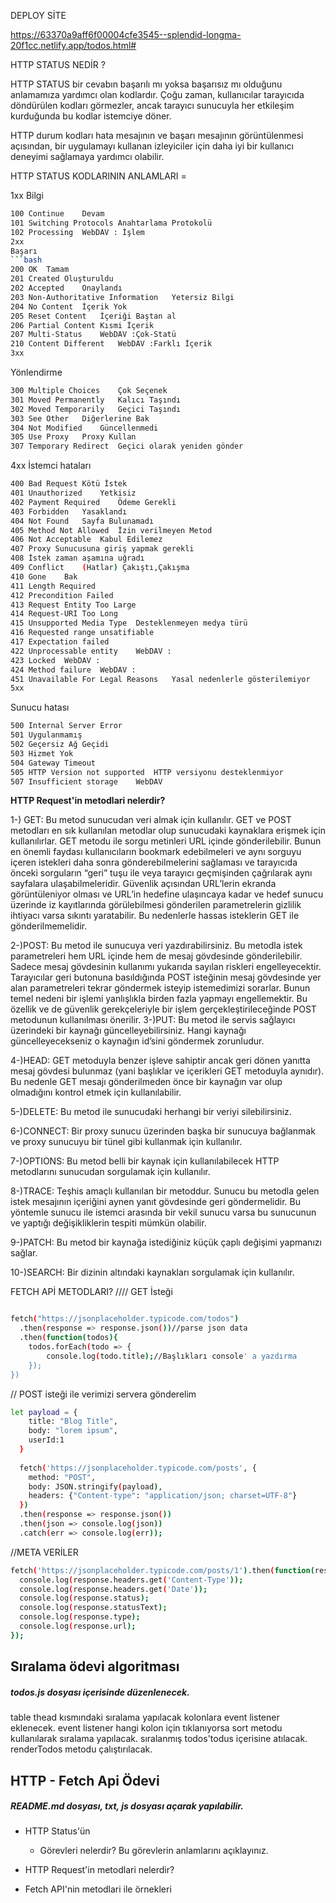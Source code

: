 DEPLOY SİTE

https://63370a9aff6f00004cfe3545--splendid-longma-20f1cc.netlify.app/todos.html#

HTTP STATUS NEDİR ?

HTTP STATUS  bir cevabın başarılı mı yoksa başarısız mı olduğunu anlamamıza yardımcı olan kodlardır. Çoğu zaman, kullanıcılar tarayıcıda döndürülen kodları görmezler, ancak tarayıcı sunucuyla her etkileşim kurduğunda bu kodlar istemciye döner.

HTTP durum kodları hata mesajının ve başarı mesajının görüntülenmesi açısından, bir uygulamayı kullanan izleyiciler için daha iyi bir kullanıcı deneyimi sağlamaya yardımcı olabilir.



HTTP STATUS KODLARININ ANLAMLARI  =

1xx	
Bilgi
```bash
100	Continue	Devam
101	Switching Protocols	Anahtarlama Protokolü
102	Processing	WebDAV : İşlem
2xx	
Başarı
```bash
200	OK	Tamam
201	Created	Oluşturuldu
202	Accepted	Onaylandı
203	Non-Authoritative Information	Yetersiz Bilgi
204	No Content	İçerik Yok
205	Reset Content	İçeriği Baştan al
206	Partial Content	Kısmi İçerik
207	Multi-Status	WebDAV :Çok-Statü
210	Content Different	WebDAV :Farklı İçerik
3xx	
```

Yönlendirme
```bash
300	Multiple Choices	Çok Seçenek
301	Moved Permanently	Kalıcı Taşındı
302	Moved Temporarily	Geçici Taşındı
303	See Other	Diğerlerine Bak
304	Not Modified	Güncellenmedi
305	Use Proxy	Proxy Kullan
307	Temporary Redirect	Geçici olarak yeniden gönder
```
4xx	İstemci hataları
```bash
400	Bad Request	Kötü İstek
401	Unauthorized	Yetkisiz
402	Payment Required	Ödeme Gerekli
403	Forbidden	Yasaklandı
404	Not Found	Sayfa Bulunamadı
405	Method Not Allowed	İzin verilmeyen Metod
406	Not Acceptable	Kabul Edilemez
407	Proxy Sunucusuna giriş yapmak gerekli	
408	İstek zaman aşamına uğradı	
409	Conflict	(Hatlar) Çakıştı,Çakışma
410	Gone	Bak
411	Length Required	
412	Precondition Failed	
413	Request Entity Too Large	
414	Request-URI Too Long	
415	Unsupported Media Type	Desteklenmeyen medya türü
416	Requested range unsatifiable	
417	Expectation failed	
422	Unprocessable entity	WebDAV :
423	Locked	WebDAV :
424	Method failure	WebDAV :
451	Unavailable For Legal Reasons	Yasal nedenlerle gösterilemiyor
5xx	
```
Sunucu hatası
```bash
500	Internal Server Error	
501	Uygulanmamış	
502	Geçersiz Ağ Geçidi	
503	Hizmet Yok	
504	Gateway Timeout	
505	HTTP Version not supported	HTTP versiyonu desteklenmiyor
507	Insufficient storage	WebDAV 
```
 <b>HTTP Request'in metodlari  nelerdir?</b>
 
 1-) GET: Bu metod sunucudan veri almak için kullanılır. GET ve POST metodları en sık kullanılan metodlar olup sunucudaki kaynaklara erişmek için kullanılırlar.
 GET metodu ile sorgu metinleri URL içinde gönderilebilir. Bunun en önemli faydası kullanıcıların bookmark edebilmeleri ve aynı sorguyu içeren istekleri daha sonra gönderebilmelerini sağlaması ve tarayıcıda önceki sorguların “geri” tuşu ile veya tarayıcı geçmişinden çağrılarak aynı sayfalara ulaşabilmeleridir. Güvenlik açısından URL’lerin ekranda görüntüleniyor olması ve URL’in hedefine ulaşıncaya kadar ve hedef sunucu üzerinde iz kayıtlarında görülebilmesi gönderilen parametrelerin gizlilik ihtiyacı varsa sıkıntı yaratabilir. Bu nedenlerle hassas isteklerin GET ile gönderilmemelidir.

2-)POST: Bu metod ile sunucuya veri yazdırabilirsiniz. Bu metodla istek parametreleri hem URL içinde hem de mesaj gövdesinde gönderilebilir. Sadece mesaj gövdesinin kullanımı yukarıda sayılan riskleri engelleyecektir. Tarayıcılar geri butonuna basıldığında POST isteğinin mesaj gövdesinde yer alan parametreleri tekrar göndermek isteyip istemedimizi sorarlar. Bunun temel nedeni bir işlemi yanlışlıkla birden fazla yapmayı engellemektir. Bu özellik ve de güvenlik gerekçeleriyle bir işlem gerçekleştirileceğinde POST metodunun kullanılması önerilir.
3-)PUT: Bu metod ile servis sağlayıcı üzerindeki bir kaynağı güncelleyebilirsiniz. Hangi kaynağı güncelleyecekseniz o kaynağın id’sini göndermek zorunludur.

4-)HEAD: GET metoduyla benzer işleve sahiptir ancak geri dönen yanıtta mesaj gövdesi bulunmaz (yani başlıklar ve içerikleri GET metoduyla aynıdır). Bu nedenle GET mesajı gönderilmeden önce bir kaynağın var olup olmadığını kontrol etmek için kullanılabilir.

5-)DELETE: Bu metod ile sunucudaki herhangi bir veriyi silebilirsiniz.

6-)CONNECT: Bir proxy sunucu üzerinden başka bir sunucuya bağlanmak ve proxy sunucuyu bir tünel gibi kullanmak için kullanılır.

7-)OPTIONS: Bu metod belli bir kaynak için kullanılabilecek HTTP metodlarını sunucudan sorgulamak için kullanılır.

8-)TRACE: Teşhis amaçlı kullanılan bir metoddur. Sunucu bu metodla gelen istek mesajının içeriğini aynen yanıt gövdesinde geri göndermelidir. Bu yöntemle sunucu ile istemci arasında bir vekil sunucu varsa bu sunucunun ve yaptığı değişikliklerin tespiti mümkün olabilir.

9-)PATCH: Bu metod bir kaynağa istediğiniz küçük çaplı değişimi yapmanızı sağlar.

10-)SEARCH: Bir dizinin altındaki kaynakları sorgulamak için kullanılır.



FETCH APİ METODLARI?
//// GET İsteği
```bash

fetch("https://jsonplaceholder.typicode.com/todos")
  .then(response => response.json())//parse json data
  .then(function(todos){
    todos.forEach(todo => {
        console.log(todo.title);//Başlıkları console' a yazdırma
    });
})
```


// POST isteği ile verimizi servera gönderelim  
```bash
let payload = {
    title: "Blog Title",
    body: "lorem ipsum", 
    userId:1
  }
  
  fetch('https://jsonplaceholder.typicode.com/posts', {
    method: "POST",
    body: JSON.stringify(payload),
    headers: {"Content-type": "application/json; charset=UTF-8"}
  })
  .then(response => response.json()) 
  .then(json => console.log(json))
  .catch(err => console.log(err));
  ```
  
  //META VERİLER
  ```bash
fetch('https://jsonplaceholder.typicode.com/posts/1').then(function(response) {  
    console.log(response.headers.get('Content-Type'));  
    console.log(response.headers.get('Date'));
    console.log(response.status);  
    console.log(response.statusText);  
    console.log(response.type);  
    console.log(response.url);  
});
   ```


 ## Sıralama ödevi algoritması
##### todos.js dosyası içerisinde düzenlenecek.
table thead kısmındaki sıralama yapılacak kolonlara event listener eklenecek.
event listener hangi kolon için tıklanıyorsa sort metodu kullanılarak sıralama yapılacak.
sıralanmış todos'todus içerisine atılacak.
renderTodos metodu çalıştırılacak.


## HTTP - Fetch Api Ödevi

##### README.md dosyası, txt, js dosyası açarak yapılabilir.

* HTTP Status'ün 
  * Görevleri nelerdir? Bu görevlerin anlamlarını açıklayınız.
   
* HTTP Request'in metodlari  nelerdir? 
  
*  Fetch API'nin metodlari ile örnekleri

